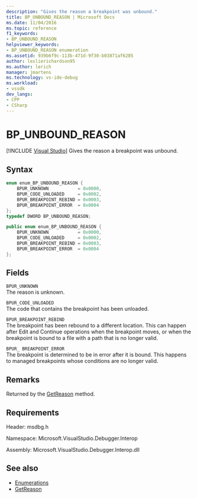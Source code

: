 ```yaml
---
description: "Gives the reason a breakpoint was unbound."
title: BP_UNBOUND_REASON | Microsoft Docs
ms.date: 11/04/2016
ms.topic: reference
f1_keywords:
- BP_UNBOUND_REASON
helpviewer_keywords:
- BP_UNBOUND_REASON enumeration
ms.assetid: 939b6f9c-113b-471d-9f30-b03871af6285
author: leslierichardson95
ms.author: lerich
manager: jmartens
ms.technology: vs-ide-debug
ms.workload:
- vssdk
dev_langs:
- CPP
- CSharp
---
```

# BP_UNBOUND_REASON

 [!INCLUDE [Visual Studio](~/includes/applies-to-version/vs-not-mac.md)]
Gives the reason a breakpoint was unbound.

## Syntax

```cpp
enum enum_BP_UNBOUND_REASON {
    BPUR_UNKNOWN           = 0x0000,
    BPUR_CODE_UNLOADED     = 0x0002,
    BPUR_BREAKPOINT_REBIND = 0x0003,
    BPUR_BREAKPOINT_ERROR  = 0x0004
};
typedef DWORD BP_UNBOUND_REASON;
```

```csharp
public enum enum_BP_UNBOUND_REASON {
    BPUR_UNKNOWN           = 0x0000,
    BPUR_CODE_UNLOADED     = 0x0002,
    BPUR_BREAKPOINT_REBIND = 0x0003,
    BPUR_BREAKPOINT_ERROR  = 0x0004
};
```

## Fields
`BPUR_UNKNOWN`\
The reason is unknown.

`BPUR_CODE_UNLOADED`\
The code that contains the breakpoint has been unloaded.

`BPUR_BREAKPOINT_REBIND`\
The breakpoint has been rebound to a different location. This can happen after Edit and Continue operations when the breakpoint moves, or when the breakpoint is bound to a file with a path that is no longer valid.

`BPUR_ BREAKPOINT_ERROR`\
The breakpoint is determined to be in error after it is bound. This happens to managed breakpoints whose conditions are no longer valid.

## Remarks
Returned by the [GetReason](../../../extensibility/debugger/reference/idebugbreakpointunboundevent2-getreason.md) method.

## Requirements
Header: msdbg.h

Namespace: Microsoft.VisualStudio.Debugger.Interop

Assembly: Microsoft.VisualStudio.Debugger.Interop.dll

## See also
- [Enumerations](../../../extensibility/debugger/reference/enumerations-visual-studio-debugging.md)
- [GetReason](../../../extensibility/debugger/reference/idebugbreakpointunboundevent2-getreason.md)
